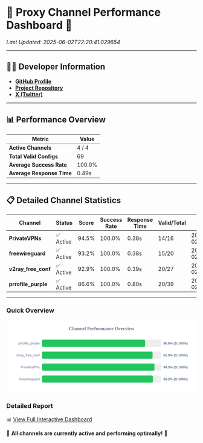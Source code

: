 # 🌟 Proxy Channel Performance Dashboard 🌟

_Last Updated: 2025-06-02T22:20:41.029654_

---

## 👩‍💻 Developer Information

- **[GitHub Profile](https://github.com/4n0nymou3)**  
- **[Project Repository](https://github.com/4n0nymou3/multi-proxy-config-fetcher)**  
- **[X (Twitter)](https://x.com/4n0nymou3)**  

---

## 📊 Performance Overview

| Metric                | Value       |
|-----------------------|-------------|
| **Active Channels**   | 4 / 4       |
| **Total Valid Configs** | 69          |
| **Average Success Rate** | 100.0%      |
| **Average Response Time** | 0.49s       |

---

## 📋 Detailed Channel Statistics

| Channel          | Status     | Score  | Success Rate | Response Time | Valid/Total | Last Success               |
|------------------|------------|--------|--------------|---------------|-------------|----------------------------|
| **PrivateVPNs**  | ✅ Active  | 94.5%  | 100.0% | 0.38s         | 14/16       | 2025-06-02T22:20:40.623167 |
| **freewireguard**  | ✅ Active  | 93.2%  | 100.0% | 0.38s         | 15/20       | 2025-06-02T22:20:41.027850 |
| **v2ray_free_conf**  | ✅ Active  | 92.9%  | 100.0% | 0.39s         | 20/27       | 2025-06-02T22:20:40.204495 |
| **prrofile_purple**  | ✅ Active  | 86.6%  | 100.0% | 0.80s         | 20/39       | 2025-06-02T22:20:39.740542 |

---

### Quick Overview
<div align="center">
  <a href="https://raw.githubusercontent.com/nullluser/NullRepo/refs/heads/main/assets/channel_stats_chart.svg">
    <img src="https://raw.githubusercontent.com/nullluser/NullRepo/refs/heads/main/assets/channel_stats_chart.svg" alt="Source Performance Statistics" width="800">
  </a>
</div>

### Detailed Report
📊 [View Full Interactive Dashboard](https://htmlpreview.github.io/?https://github.com/nullluser/NullRepo/blob/main/assets/performance_report.html)

🎉 **All channels are currently active and performing optimally!** 🎉
